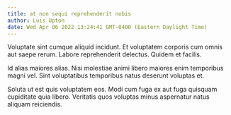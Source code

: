 ```yaml
---
title: at non sequi reprehenderit nobis
author: Luis Upton
date: Wed Apr 06 2022 13:24:41 GMT-0400 (Eastern Daylight Time)
---
```

Voluptate sint cumque aliquid incidunt. Et voluptatem corporis cum omnis aut saepe rerum. Labore reprehenderit delectus. Quidem et facilis.

 Id alias maiores alias. Nisi molestiae animi libero maiores enim temporibus magni vel. Sint voluptatibus temporibus natus deserunt voluptas et.

 Soluta ut est quis voluptatem eos. Modi cum fuga ex aut fuga quisquam cupiditate quia libero. Veritatis quos voluptas minus aspernatur natus aliquam reiciendis.
